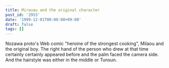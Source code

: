 ```yaml
---
title: Mirauau and the original character
post_id: '2953'
date: '1999-12-01T00:00:00+09:00'
draft: false
tags: []
---
```


Nozawa proto's Web comic "heroine of the strongest cooking", Milaou and the original boy. The right hand of the person who drew at that time certainly certainly appeared before and the palm faced the camera side. And the hairstyle was either in the middle or Tunsun.